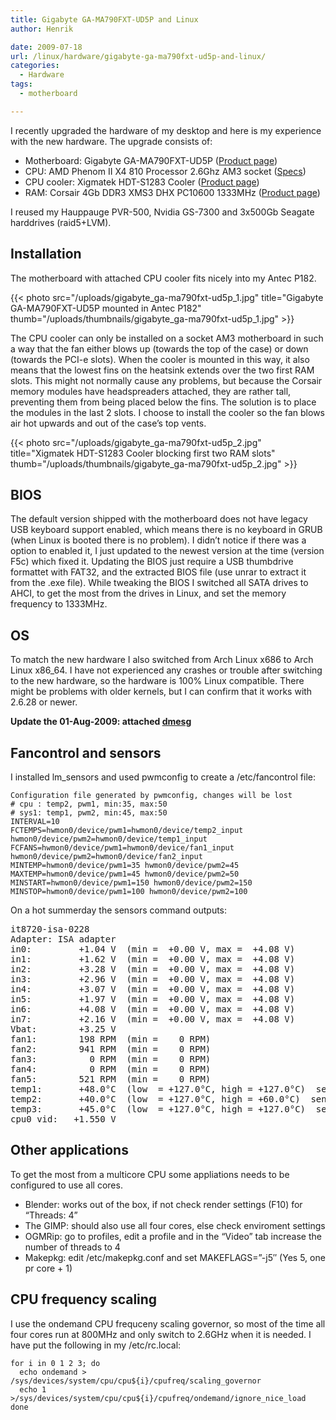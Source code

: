 ```yaml
---
title: Gigabyte GA-MA790FXT-UD5P and Linux
author: Henrik

date: 2009-07-18
url: /linux/hardware/gigabyte-ga-ma790fxt-ud5p-and-linux/
categories:
  - Hardware
tags:
  - motherboard

---
```

I recently upgraded the hardware of my desktop and here is my experience with the new hardware. The upgrade consists of:
<!--more-->

  * Motherboard: Gigabyte GA-MA790FXT-UD5P ([Product page][1])
  * CPU: AMD Phenom II X4 810 Processor 2.6Ghz AM3 socket ([Specs][2])
  * CPU cooler: Xigmatek HDT-S1283 Cooler ([Product page][3])
  * RAM: Corsair 4Gb DDR3 XMS3 DHX PC10600 1333MHz ([Product page][4])

I reused my Hauppauge PVR-500, Nvidia GS-7300 and 3x500Gb Seagate harddrives (raid5+LVM).

## Installation

The motherboard with attached CPU cooler fits nicely into my Antec P182.

{{< photo src="/uploads/gigabyte_ga-ma790fxt-ud5p_1.jpg" title="Gigabyte GA-MA790FXT-UD5P mounted in Antec P182" thumb="/uploads/thumbnails/gigabyte_ga-ma790fxt-ud5p_1.jpg" >}}

The CPU cooler can only be installed on a socket AM3 motherboard in such a way that the fan either blows up (towards the top of the case) or down (towards the PCI-e slots). When the cooler is mounted in this way, it also means that the lowest fins on the heatsink extends over the two first RAM slots. This might not normally cause any problems, but because the Corsair memory modules have headspreaders attached, they are rather tall, preventing them from being placed below the fins. The solution is to place the modules in the last 2 slots. I choose to install the cooler so the fan blows air hot upwards and out of the case&#8217;s top vents.

{{< photo src="/uploads/gigabyte_ga-ma790fxt-ud5p_2.jpg" title="Xigmatek HDT-S1283 Cooler blocking first two RAM slots" thumb="/uploads/thumbnails/gigabyte_ga-ma790fxt-ud5p_2.jpg" >}}

## BIOS

The default version shipped with the motherboard does not have legacy USB keyboard support enabled, which means there is no keyboard in GRUB (when Linux is booted there is no problem). I didn&#8217;t notice if there was a option to enabled it, I just updated to the newest version at the time (version F5c) which fixed it. Updating the BIOS just require a USB thumbdrive formattet with FAT32, and the extracted BIOS file (use unrar to extract it from the .exe file). While tweaking the BIOS I switched all SATA drives to AHCI, to get the most from the drives in Linux, and set the memory frequency to 1333MHz.

## OS

To match the new hardware I also switched from Arch Linux x686 to Arch Linux x86_64. I have not experienced any crashes or trouble after switching to the new hardware, so the hardware is 100% Linux compatible. There might be problems with older kernels, but I can confirm that it works with 2.6.28 or newer.

**Update the 01-Aug-2009: attached [dmesg][5]**

## Fancontrol and sensors

I installed lm_sensors and used pwmconfig to create a /etc/fancontrol file:

<pre>
<code class="language-bash">Configuration file generated by pwmconfig, changes will be lost
# cpu : temp2, pwm1, min:35, max:50
# sys1: temp1, pwm2, min:45, max:50
INTERVAL=10
FCTEMPS=hwmon0/device/pwm1=hwmon0/device/temp2_input hwmon0/device/pwm2=hwmon0/device/temp1_input
FCFANS=hwmon0/device/pwm1=hwmon0/device/fan1_input hwmon0/device/pwm2=hwmon0/device/fan2_input
MINTEMP=hwmon0/device/pwm1=35 hwmon0/device/pwm2=45
MAXTEMP=hwmon0/device/pwm1=45 hwmon0/device/pwm2=50
MINSTART=hwmon0/device/pwm1=150 hwmon0/device/pwm2=150
MINSTOP=hwmon0/device/pwm1=100 hwmon0/device/pwm2=100
</code></pre>

On a hot summerday the sensors command outputs:

<pre>it8720-isa-0228
Adapter: ISA adapter
in0:         +1.04 V  (min =  +0.00 V, max =  +4.08 V)
in1:         +1.62 V  (min =  +0.00 V, max =  +4.08 V)
in2:         +3.28 V  (min =  +0.00 V, max =  +4.08 V)
in3:         +2.96 V  (min =  +0.00 V, max =  +4.08 V)
in4:         +3.07 V  (min =  +0.00 V, max =  +4.08 V)
in5:         +1.97 V  (min =  +0.00 V, max =  +4.08 V)
in6:         +4.08 V  (min =  +0.00 V, max =  +4.08 V)
in7:         +2.16 V  (min =  +0.00 V, max =  +4.08 V)
Vbat:        +3.25 V
fan1:        198 RPM  (min =    0 RPM)
fan2:        941 RPM  (min =    0 RPM)
fan3:          0 RPM  (min =    0 RPM)
fan4:          0 RPM  (min =    0 RPM)
fan5:        521 RPM  (min =    0 RPM)
temp1:       +48.0°C  (low  = +127.0°C, high = +127.0°C)  sensor = thermistor
temp2:       +40.0°C  (low  = +127.0°C, high = +60.0°C)  sensor = thermal diode
temp3:       +45.0°C  (low  = +127.0°C, high = +127.0°C)  sensor = thermistor
cpu0_vid:   +1.550 V</pre>

## Other applications

To get the most from a multicore CPU some appliations needs to be configured to use all cores.

  * Blender: works out of the box, if not check render settings (F10) for &#8220;Threads: 4&#8221;
  * The GIMP: should also use all four cores, else check enviroment settings
  * OGMRip: go to profiles, edit a profile and in the &#8220;Video&#8221; tab increase the number of threads to 4
  * Makepkg: edit /etc/makepkg.conf and set MAKEFLAGS=&#8221;-j5&#8243; (Yes 5, one pr core + 1)

## CPU frequency scaling

I use the ondemand CPU frequceny scaling governor, so most of the time all four cores run at 800MHz and only switch to 2.6GHz when it is needed. I have put the following in my /etc/rc.local:

<pre>
<code class="language-bash">for i in 0 1 2 3; do
  echo ondemand &gt; /sys/devices/system/cpu/cpu${i}/cpufreq/scaling_governor
  echo 1 &gt;/sys/devices/system/cpu/cpu${i}/cpufreq/ondemand/ignore_nice_load
done
</code></pre>

 [1]: http://www.gigabyte.com.tw/Products/Motherboard/Products_Spec.aspx?ProductID=3005
 [2]: http://products.amd.com/en-us/DesktopCPUDetail.aspx?id=526&f1=AMD+Phenom%E2%84%A2+II+X4&f2=810&f3=2600&f4=512&f5=AM3&f6=C2&f7=45nm+SOI&f8=95+W&f9=4000&f10=False&f11=False
 [3]: http://www.xigmatek.com/product/air-hdts1283.php
 [4]: http://www.corsair.com/products/xms3dhx/default.aspx
 [5]: /uploads/gigabyte-ga-ma790fxt-ud5p-dmesg.txt
